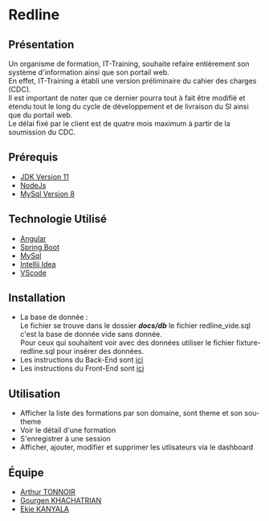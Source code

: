 # Redline

## Présentation

Un organisme de formation, IT-Training, 
souhaite refaire entièrement son système d'information ainsi que son portail web.  
En effet, IT-Training a établi une version préliminaire du cahier des charges (CDC).  
Il est important de noter que ce dernier pourra tout à fait être modifié et étendu tout le long du cycle de développement et de livraison du SI ainsi que du portail web.  
Le délai fixé par le client est de quatre mois maximum à partir de la soumission du CDC.

## Prérequis

- [JDK Version 11](https://www.jetbrains.com/fr-fr/idea/download/#section=windows)
- [NodeJs](https://nodejs.org/en/)
- [MySql Version 8](https://dev.mysql.com/downloads/mysql/)

## Technologie Utilisé

- [Angular](https://angular.io/docs)
- [Spring Boot](https://spring.io/projects/spring-boot)
- [MySql](https://dev.mysql.com/downloads/mysql/)
- [Intellij Idea](https://www.jetbrains.com/fr-fr/idea/download/#section=windows)
- [VScode](https://code.visualstudio.com/)

## Installation

- La base de donnée :  
Le fichier se trouve dans le dossier ***docs/db*** le fichier redline_vide.sql c'est la base de donnée vide sans donnée.  
Pour ceux qui souhaitent voir avec des données utiliser le fichier fixture-redline.sql pour insérer des données.
- Les instructions du Back-End sont [ici](https://github.com/Arthur-Tonnoir/redline/tree/main/back-end#readme)
- Les instructions du Front-End sont [ici](https://github.com/Arthur-Tonnoir/redline/tree/main/front-end#readme)

## Utilisation

- Afficher la liste des formations par son domaine, sont theme et son sou-theme
- Voir le détail d'une formation
- S'enregistrer à une session
- Afficher, ajouter, modifier et supprimer les utlisateurs via le dashboard

## Équipe

- [Arthur TONNOIR](https://github.com/Arthur-Tonnoir)
- [Gourgen KHACHATRIAN](https://github.com/etrangere)
- [Ekie KANYALA](https://github.com/Kemg122)
